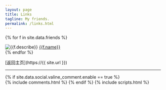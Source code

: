 ```yaml
---
layout: page
title: Links
tagline: My friends.
permalink: /links.html
---
```



{% for f in site.data.friends %}
<div class="link-chip">
 <img alt="{{f.describe}}" src="{{f.image}}" class="link-chip-icon">
 <a title="{{f.describe}}" target="_blank" class="link-chip-title" href="{{f.url}}">{{f.name}}</a>
</div>
{% endfor %}

[返回主页](https://{{ site.url }})

<hr/>
  {% if site.data.social.valine_comment.enable  == true %}
  <script src="//unpkg.com/browse/leancloud-storage/dist/av-min.js"></script>
  <script src="//unpkg.com/valine/dist/Valine.min.js"></script>
  <div id="comments"></div>
  {% include comments.html %}
  {% endif %}
  {% include scripts.html %}
